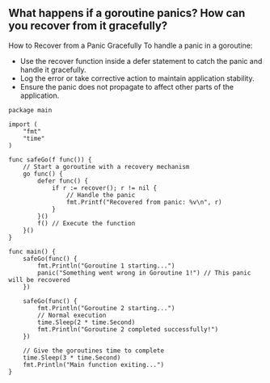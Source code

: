 ## What happens if a goroutine panics? How can you recover from it gracefully? 

How to Recover from a Panic Gracefully
To handle a panic in a goroutine:

- Use the recover function inside a defer statement to catch the panic and handle it gracefully.
- Log the error or take corrective action to maintain application stability.
- Ensure the panic does not propagate to affect other parts of the application.

```golang
package main

import (
	"fmt"
	"time"
)

func safeGo(f func()) {
	// Start a goroutine with a recovery mechanism
	go func() {
		defer func() {
			if r := recover(); r != nil {
				// Handle the panic
				fmt.Printf("Recovered from panic: %v\n", r)
			}
		}()
		f() // Execute the function
	}()
}

func main() {
	safeGo(func() {
		fmt.Println("Goroutine 1 starting...")
		panic("Something went wrong in Goroutine 1!") // This panic will be recovered
	})

	safeGo(func() {
		fmt.Println("Goroutine 2 starting...")
		// Normal execution
		time.Sleep(2 * time.Second)
		fmt.Println("Goroutine 2 completed successfully!")
	})

	// Give the goroutines time to complete
	time.Sleep(3 * time.Second)
	fmt.Println("Main function exiting...")
}
```
